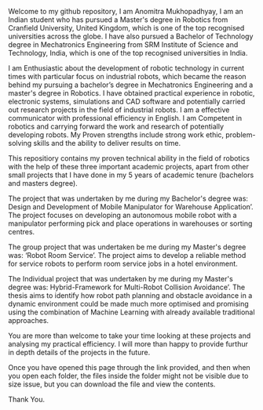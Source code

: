 Welcome to my github repository, I am Anomitra Mukhopadhyay, I am an Indian student who has pursued a Master's degree in Robotics from Cranfield University, United Kingdom, which is one of the top recognised universities across the globe. I have also pursued a Bachelor of Technology degree in Mechatronics Engineering from SRM Institute of Science and Technology, India, which is one of the top recognised universities in India. 

I am Enthusiastic about the development of robotic technology in current times with particular focus on industrial robots, which became the reason behind my pursuing a bachelor’s degree in Mechatronics Engineering and a master's degree in Robotics. I have obtained practical experience in robotic, electronic systems, simulations and CAD software and potentially carried out research projects in the field of industrial robots. I am a effective communicator with professional efficiency in English. I am Competent in robotics and carrying forward the work and research of potentially developing robots. My Proven strengths include strong work ethic, problem-solving skills and the ability to deliver results on time.

This repositiory contains my proven technical ability in the field of robotics with the help of these three important academic projects, apart from other small projects that I have done in my 5 years of academic tenure (bachelors and masters degree).

The project that was undertaken by me during my Bachelor's degree was: Design and Development of Mobile Manipulator for Warehouse Application’. The project focuses on developing an autonomous mobile robot with a manipulator performing pick and place operations in warehouses or sorting centres.

The group project that was undertaken be me during my Master's degree was: ‘Robot Room Service’. The project aims to develop a reliable method for service robots to perform room service jobs in a hotel environment.

The Individual project that was undertaken by me during my Master's degree was: Hybrid-Framework for Multi-Robot Collision Avoidance’. The thesis aims to identify how robot path planning and obstacle avoidance in a dynamic environment could be made much more optimised and promising using the combination of Machine Learning with already available traditional approaches.

You are more than welcome to take your time looking at these projects and analysing my practical efficiency. I will more than happy to provide furthur in depth details of the projects in the future.

Once you have opened this page through the link provided, and then when you open each folder, the files inside the folder might not be visible due to size issue, but you can download the file and view the contents.

Thank You.
